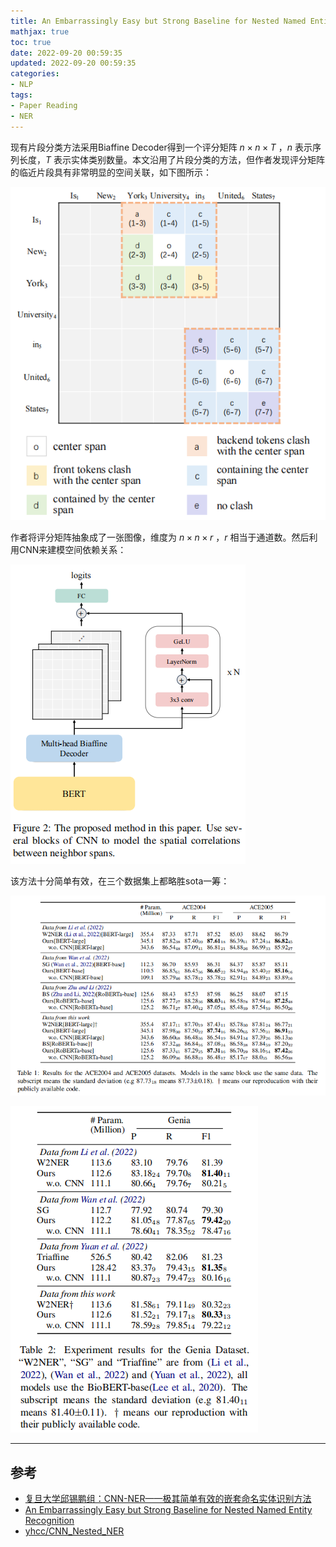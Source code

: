 ```yaml
---
title: An Embarrassingly Easy but Strong Baseline for Nested Named Entity Recognition
mathjax: true
toc: true
date: 2022-09-20 00:59:35
updated: 2022-09-20 00:59:35
categories:
- NLP
tags:
- Paper Reading
- NER
---
```

现有片段分类方法采用Biaffine Decoder得到一个评分矩阵 $n \times n \times T$ ，$n$ 表示序列长度，$T$ 表示实体类别数量。本文沿用了片段分类的方法，但作者发现评分矩阵的临近片段具有非常明显的空间关联，如下图所示：

<!--more-->

![example](./An-Embarrassingly-Easy-but-Strong-Baseline-for-Nested-Named-Entity-Recognition/example.png)

作者将评分矩阵抽象成了一张图像，维度为 $n \times n \times r$ ，$r$ 相当于通道数。然后利用CNN来建模空间依赖关系：

![model](./An-Embarrassingly-Easy-but-Strong-Baseline-for-Nested-Named-Entity-Recognition/model.jpg)


该方法十分简单有效，在三个数据集上都略胜sota一筹：

![table1](./An-Embarrassingly-Easy-but-Strong-Baseline-for-Nested-Named-Entity-Recognition/table1.png)

![table2](./An-Embarrassingly-Easy-but-Strong-Baseline-for-Nested-Named-Entity-Recognition/table2.png)

___

## 参考

- [​复旦大学邱锡鹏组：CNN-NER——极其简单有效的嵌套命名实体识别方法](https://mp.weixin.qq.com/s/z8CgjK57nN4bFlKa-UUQWg)
- [An Embarrassingly Easy but Strong Baseline for Nested Named Entity Recognition](https://arxiv.org/abs/2208.04534)
- [yhcc/CNN_Nested_NER](https://github.com/yhcc/CNN_Nested_NER)